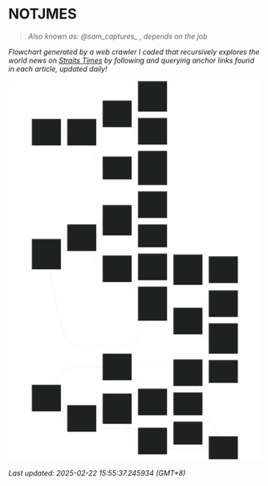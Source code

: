 # NOTJMES                                                 
> <i>Also known as: @sam_captures_ , depends on the job</i>

<i>Flowchart generated by a web crawler I coded that recursively explores the world news on [Straits Times](https://www.straitstimes.com/world) by following and querying anchor links found in each article, updated daily!</i>

<!-- START -->
![Graph](img/top_news.svg)

<i>Last updated: 2025-02-22 15:55:37.245934 (GMT+8)</i>
<!-- END -->